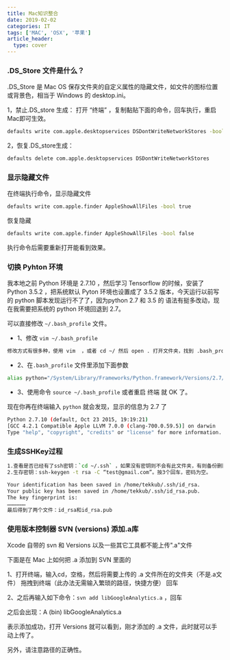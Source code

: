 ```yaml
---
title: Mac知识整合
date: 2019-02-02
categories: IT
tags: ['MAC', 'OSX', '苹果']
article_header:
  type: cover
---
```


### .DS_Store 文件是什么？

.DS_Store 是 Mac OS 保存文件夹的自定义属性的隐藏文件，如文件的图标位置或背景色，相当于 Windows 的 desktop.ini。

1，禁止.DS_store 生成：
打开 “终端” ，复制黏贴下面的命令，回车执行，重启Mac即可生效。

```zsh
defaults write com.apple.desktopservices DSDontWriteNetworkStores -bool TRUE
```

2，恢复.DS_store生成：

```zsh
defaults delete com.apple.desktopservices DSDontWriteNetworkStores
```

### 显示隐藏文件

在终端执行命令，显示隐藏文件

```zsh
defaults write com.apple.finder AppleShowAllFiles -bool true
```

恢复隐藏

```zsh
defaults write com.apple.finder AppleShowAllFiles -bool false
```

执行命令后需要重新打开能看到效果。

### 切换 Pyhton 环境

我本地之前 Python 环境是 2.7.10 ，然后学习 Tensorflow 的时候，安装了 Python 3.5.2 ，把系统默认 Pyton 环境也设置成了 3.5.2 版本，今天运行以前写的 python 脚本发现运行不了了，因为python 2.7 和 3.5 的 语法有挺多改动，现在我需要把系统的 python 环境回退到 2.7。

可以直接修改 `~/.bash_profile` 文件。

* 1、修改 `vim ~/.bash_profile`

```zsh
修改方式有很多种，使用 vim  ，或者 cd ~/ 然后 open . 打开文件夹，找到 .bash_profile 文件，双击打开。
```

* 2、在`.bash_profile` 文件里添加下面参数

```zsh
alias python="/System/Library/Frameworks/Python.framework/Versions/2.7/bin/python2.7"
```

* 3、使用命令 `source ~/.bash_profile` 或者重启 终端 就 OK 了。

现在你再在终端输入 `python` 就会发现，显示的信息为 2.7 了

```bash
Python 2.7.10 (default, Oct 23 2015, 19:19:21)
[GCC 4.2.1 Compatible Apple LLVM 7.0.0 (clang-700.0.59.5)] on darwin
Type "help", "copyright", "credits" or "license" for more information.
```

### 生成SSHKey过程

```zsh
1.查看是否已经有了ssh密钥：`cd ~/.ssh` ，如果没有密钥则不会有此文件夹，有则备份删除。
2.生存密钥：ssh-keygen -t rsa -C “test@gmail.com”。按3个回车，密码为空。

Your identification has been saved in /home/tekkub/.ssh/id_rsa.
Your public key has been saved in /home/tekkub/.ssh/id_rsa.pub.
The key fingerprint is:
………………    
最后得到了两个文件：id_rsa和id_rsa.pub
```

### 使用版本控制器 SVN (versions) 添加.a库

Xcode 自带的 svn 和 Versions 以及一些其它工具都不能上传".a"文件

下面是在 Mac 上如何把 .a 添加到 SVN 里面的

1、打开终端，输入cd，空格，然后将需要上传的 .a 文件所在的文件夹（不是.a文件） 拖拽到终端（此办法无需输入繁琐的路径，快捷方便） 回车

2、之后再输入如下命令：`svn add libGoogleAnalytics.a` ，回车

之后会出现：A (bin) libGoogleAnalytics.a

表示添加成功，打开 Versions 就可以看到，刚才添加的 .a 文件，此时就可以手动上传了。

另外，请注意路径的正确性。
